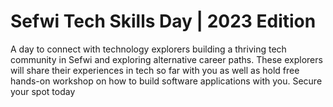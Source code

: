 # Sefwi Tech Skills Day | 2023 Edition


A day to connect with technology explorers building a thriving tech community in Sefwi and exploring alternative career paths. These explorers will share their experiences in tech so far with you as well as hold free hands-on workshop on how to build software applications with you. Secure your spot today
